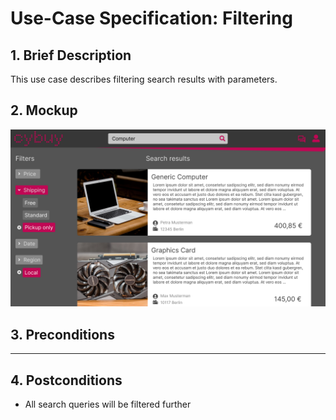 # Use-Case Specification: Filtering

## 1. Brief Description
This use case describes filtering search results with parameters.

## 2. Mockup
![Search Page](/mockups/Search_Page.png)

## 3. Preconditions
---

## 4. Postconditions
- All search queries will be filtered further